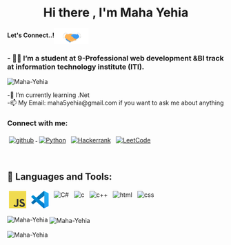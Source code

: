 <h1 align="center">Hi there , I'm Maha Yehia</h1>
<p align="center">

<b align="center"> Let's Connect..!</b><img align="center" src="https://github.com/0xAbdulKhalid/0xAbdulKhalid/raw/main/assets/mdImages/handshake.gif" width ="80">

<h3 align="left">- 👩‍🎓 I’m a student at 9-Professional web development &BI track at information technology institute (ITI).</h3>
<p align="left" display="inline"> <img src="https://visitor-badge.laobi.icu/badge?page_id=Maha-Yehia.Maha-Yehia=Profile%20views&color=0e75b6&style=flat" alt="Maha-Yehia" /> </p>
-🌱 I’m currently learning .Net  
<br/>
-📫 My Email: maha5yehia@gmail.com if you want to ask me about anything
<h3 align="left">Connect with me:</h3>

<p align="left">
 <a href="https://github.com/Maha-Yehia" target="_blank" rel="noopener noreferrer"> <img src="https://camo.githubusercontent.com/d20181791a7d3716b202e8c3549c20cd5d435bb6bbb2556fbcf99f7841f48d5e/68747470733a2f2f63646e2d69636f6e732d706e672e666c617469636f6e2e636f6d2f3531322f353936382f353936383836362e706e67" alt="github" height="40" style="vertical-align:top; margin:4px"> </a>
 <a href="https://www.linkedin.com/in/maha-yehia-4358991b5/" target="_blank" rel="noopener noreferrer"> <img src="https://camo.githubusercontent.com/8c244a7a7b8a6e767d241c9a6c5e1b5e13ea693770c52bbc3fe564ba4044a4c9/68747470733a2f2f63646e2d69636f6e732d706e672e666c617469636f6e2e636f6d2f3531322f3137342f3137343835372e706e67" alt="Python" height="40" style="vertical-align:top; margin:4px"></a>
 <a href="https://www.hackerrank.com/maha5yehia"> <img src="https://raw.githubusercontent.com/rahuldkjain/github-profile-readme-generator/master/src/images/icons/Social/hackerrank.svg" alt="Hackerrank" height="40" style="vertical-align:top; margin:4px"></a>
  <a href="https://leetcode.com/maha5yehia/"> <img src="https://scontent.fcai19-3.fna.fbcdn.net/v/t39.30808-6/305317853_616467910000160_3824851731065368025_n.png?_nc_cat=100&ccb=1-7&_nc_sid=09cbfe&_nc_aid=0&_nc_ohc=CkOClH2zzAAAX_Ogap8&_nc_ht=scontent.fcai19-3.fna&oh=00_AfA6QqKLLMDhRPFw-iVFqANpwUXTgNpJukCtodL6TW9ePw&oe=6407291B" alt="LeetCode" height="40" style="vertical-align:top; margin:4px"></a>
</p>

<br />

## 🧰 Languages and Tools:
<p align="left">
<img src="https://raw.githubusercontent.com/github/explore/80688e429a7d4ef2fca1e82350fe8e3517d3494d/topics/javascript/javascript.png" alt="Javascript" height="40" style="vertical-align:top; margin:4px"> 
<img src="https://raw.githubusercontent.com/github/explore/80688e429a7d4ef2fca1e82350fe8e3517d3494d/topics/visual-studio-code/visual-studio-code.png" alt="VS Code" height="40" style="vertical-align:top; margin:4px">
<img src="https://www.integrationdevelopers.com/media/2021/05/csharp-color.jpg" alt="C#" height="40" style="vertical-align:top; margin:4px">
<img src="https://www.raddevelopers.com/wp-content/uploads/2016/01/c-lang.png" alt="c" height="40" style="vertical-align:top; margin:4px">
<img src="https://webforpc.com/wp-content/uploads/2018/03/c-plus-plus-program-logo-image-200x225.png" alt="c++" height="40" style="vertical-align:top; margin:4px">
 <img src="https://th.bing.com/th/id/R.45a33fc558faf7b5343b144f2efa9468?rik=FBiUhbkRkQ2eNQ&riu=http%3a%2f%2fjsxcode.com%2fcode%2fimg%2flogo_html.png&ehk=fH8GgrRgo2wM5KaxXwlJGgc%2bWjIWakayJWREjXbzVLg%3d&risl=&pid=ImgRaw&r=0" alt="html" height="40" style="vertical-align:top; margin:4px">
 <img src="https://avatars1.githubusercontent.com/u/26101386?s=400&v=4 " alt="css" height="40" style="vertical-align:top; margin:4px">
</p>

<p><img align="left" src="https://github-readme-stats.vercel.app/api/top-langs?username=Maha-Yehia&show_icons=true&locale=en&layout=compact" alt="Maha-Yehia" /></p>

<p>&nbsp;<img align="center" src="https://github-readme-stats.vercel.app/api?username=Maha-Yehia&show_icons=true&locale=en" alt="Maha-Yehia" /></p>

<p><img align="center" src="https://github-readme-streak-stats.herokuapp.com/?user=Maha-Yehia&" alt="Maha-Yehia" /></p>


<!---
Maha-Yehia/Maha-Yehia is a ✨ special ✨ repository because its `README.md` (this file) appears on your GitHub profile.
You can click the Preview link to take a look at your changes.
--->
